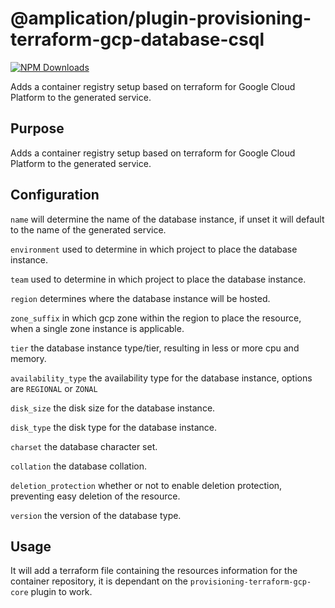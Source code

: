 # @amplication/plugin-provisioning-terraform-gcp-database-csql

[![NPM Downloads](https://img.shields.io/npm/dt/@amplication/dotnet-plugin-provisioning-terraform-gcp-database-csql)](https://www.npmjs.com/package/@amplication/dotnet-plugin-provisioning-terraform-gcp-database-csql)

Adds a container registry setup based on terraform for Google Cloud Platform to the generated service.

## Purpose

Adds a container registry setup based on terraform for Google Cloud Platform to the generated service.

## Configuration

`name` will determine the name of the database instance, if unset it will default to the name of the generated service.

`environment` used to determine in which project to place the database instance.

`team` used to determine in which project to place the database instance.

`region` determines where the database instance will be hosted.

`zone_suffix` in which gcp zone within the region to place the resource, when a single zone instance is applicable.

`tier` the database instance type/tier, resulting in less or more cpu and memory.

`availability_type` the availability type for the database instance, options are `REGIONAL` or `ZONAL`

`disk_size` the disk size for the database instance.

`disk_type` the disk type for the database instance.

`charset` the database character set.

`collation` the database collation.

`deletion_protection` whether or not to enable deletion protection, preventing easy deletion of the resource.

`version` the version of the database type.

## Usage

It will add a terraform file containing the resources information for the container repository, it is dependant on the `provisioning-terraform-gcp-core` plugin to work.
